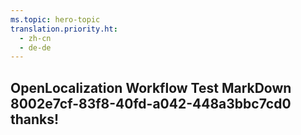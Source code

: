 ```yaml
---
ms.topic: hero-topic
translation.priority.ht: 
  - zh-cn
  - de-de
---
```

## OpenLocalization Workflow Test MarkDown 8002e7cf-83f8-40fd-a042-448a3bbc7cd0 thanks!
